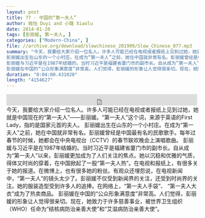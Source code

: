 ```yaml
---
layout: post
title: 77 - 中国的“第一夫人”
author: 独怡 Duyi and 小璐 Xiaolu
date: 2014-01-20
tags: [彭丽媛, 第一夫人, ]
categories: ["Modern-China", ]
file: //archive.org/download/slowchinese_201909/Slow_Chinese_077.mp3
summary: "今天，我要给大家介绍一位名人。许多人可能已经在电视或者报纸上见到过她，她就是中国现在的“第一夫人”——彭丽媛。“第一夫人”这个词，来源于英语的First Lady，指的是国家元首的夫人。
彭丽媛出生在山东的一个小村庄。在成为“第一夫人”之前，她在中国就非常有名。彭丽媛曾经是中国最有名的民歌歌手。每年过春节的时候，她都会在中央电视台（CCTV）的春节联欢晚会上演唱歌曲。
彭丽媛与习近平是在1987年结婚的。当时习近平是福建省厦门市的副市长。自从成为“第一夫人”以来，彭丽媛更加成为了人们关注的焦点。她以沉稳和优雅的气质，得体又时尚的穿着，在中国掀起了一股“第一夫人热”。在电视和报纸上，有很多关于她的报道。在微博上，也有很多她的粉丝。有观众还埋怨说，在电视新闻中，“第一夫人”的镜头太少了。彭丽媛不仅受到新闻界的关注，还受到时尚界的关注。她的服装造型受到许多人的追捧。在网络上，“第一夫人手袋”、 “第一夫人大衣”成为了热卖商品。
彭丽媛在中国的“公众形象满意度”非常高。人们觉得，彭丽媛的形象让人觉得很亲切。现在，她致力于许多慈善事业，被世界卫生组织（WHO）任命为“结核病防治亲善大使”和“艾滋病防治亲善大使”。"
duration: "0:04:00.431020"
length: "4154627"
---
```


<iframe src="https://archive.org/embed/slowchinese_201909/Slow_Chinese_077.mp3" width="500" height="30" frameborder="0" webkitallowfullscreen="true" mozallowfullscreen="true" allowfullscreen></iframe>
今天，我要给大家介绍一位名人。许多人可能已经在电视或者报纸上见到过她，她就是中国现在的“第一夫人”——彭丽媛。“第一夫人”这个词，来源于英语的First Lady，指的是国家元首的夫人。
彭丽媛出生在山东的一个小村庄。在成为“第一夫人”之前，她在中国就非常有名。彭丽媛曾经是中国最有名的民歌歌手。每年过春节的时候，她都会在中央电视台（CCTV）的春节联欢晚会上演唱歌曲。
彭丽媛与习近平是在1987年结婚的。当时习近平是福建省厦门市的副市长。自从成为“第一夫人”以来，彭丽媛更加成为了人们关注的焦点。她以沉稳和优雅的气质，得体又时尚的穿着，在中国掀起了一股“第一夫人热”。在电视和报纸上，有很多关于她的报道。在微博上，也有很多她的粉丝。有观众还埋怨说，在电视新闻中，“第一夫人”的镜头太少了。彭丽媛不仅受到新闻界的关注，还受到时尚界的关注。她的服装造型受到许多人的追捧。在网络上，“第一夫人手袋”、 “第一夫人大衣”成为了热卖商品。
彭丽媛在中国的“公众形象满意度”非常高。人们觉得，彭丽媛的形象让人觉得很亲切。现在，她致力于许多慈善事业，被世界卫生组织（WHO）任命为“结核病防治亲善大使”和“艾滋病防治亲善大使”。